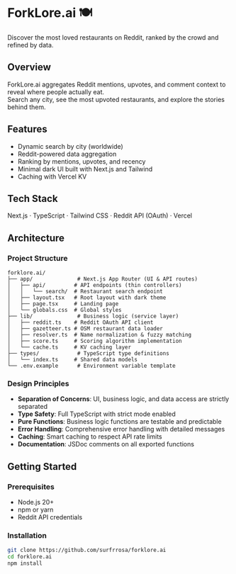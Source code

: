 # ForkLore.ai 🍽️
Discover the most loved restaurants on Reddit, ranked by the crowd and refined by data.

## Overview
ForkLore.ai aggregates Reddit mentions, upvotes, and comment context to reveal where people actually eat.  
Search any city, see the most upvoted restaurants, and explore the stories behind them.

## Features
- Dynamic search by city (worldwide)
- Reddit-powered data aggregation
- Ranking by mentions, upvotes, and recency
- Minimal dark UI built with Next.js and Tailwind
- Caching with Vercel KV

## Tech Stack
Next.js · TypeScript · Tailwind CSS · Reddit API (OAuth) · Vercel

## Architecture

### Project Structure
```
forklore.ai/
├── app/              # Next.js App Router (UI & API routes)
│   ├── api/         # API endpoints (thin controllers)
│   │   └── search/  # Restaurant search endpoint
│   ├── layout.tsx   # Root layout with dark theme
│   ├── page.tsx     # Landing page
│   └── globals.css  # Global styles
├── lib/              # Business logic (service layer)
│   ├── reddit.ts    # Reddit OAuth API client
│   ├── gazetteer.ts # OSM restaurant data loader
│   ├── resolver.ts  # Name normalization & fuzzy matching
│   ├── score.ts     # Scoring algorithm implementation
│   └── cache.ts     # KV caching layer
├── types/            # TypeScript type definitions
│   └── index.ts     # Shared data models
└── .env.example      # Environment variable template
```

### Design Principles
- **Separation of Concerns**: UI, business logic, and data access are strictly separated
- **Type Safety**: Full TypeScript with strict mode enabled
- **Pure Functions**: Business logic functions are testable and predictable
- **Error Handling**: Comprehensive error handling with detailed messages
- **Caching**: Smart caching to respect API rate limits
- **Documentation**: JSDoc comments on all exported functions

## Getting Started

### Prerequisites
- Node.js 20+
- npm or yarn
- Reddit API credentials

### Installation
```bash
git clone https://github.com/surfrrosa/forklore.ai
cd forklore.ai
npm install
